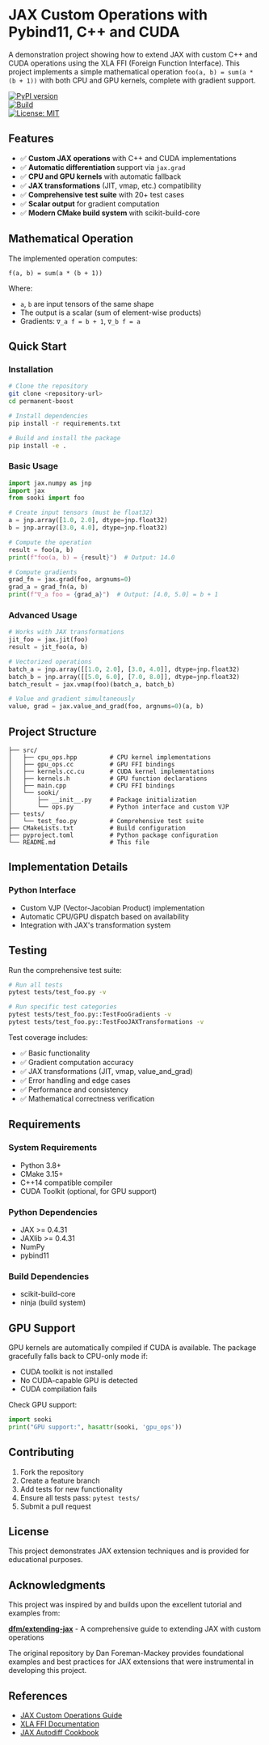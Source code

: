 # JAX Custom Operations with Pybind11, C++ and CUDA

A demonstration project showing how to extend JAX with custom C++ and CUDA operations using the XLA FFI (Foreign Function Interface). This project implements a simple mathematical operation `foo(a, b) = sum(a * (b + 1))` with both CPU and GPU kernels, complete with gradient support.

[![PyPI version](https://img.shields.io/pypi/v/permanentboost)](https://pypi.org/project/permanentboost/)  
[![Build](https://github.com/0xSooki/permanent-boost/actions/workflows/tests.yml/badge.svg)](https://github.com/0xSooki/permanent-boost/actions)  
[![License: MIT](https://img.shields.io/badge/license-MIT-blue.svg)](LICENSE)

## Features

- ✅ **Custom JAX operations** with C++ and CUDA implementations
- ✅ **Automatic differentiation** support via `jax.grad`
- ✅ **CPU and GPU kernels** with automatic fallback
- ✅ **JAX transformations** (JIT, vmap, etc.) compatibility
- ✅ **Comprehensive test suite** with 20+ test cases
- ✅ **Scalar output** for gradient computation
- ✅ **Modern CMake build system** with scikit-build-core

## Mathematical Operation

The implemented operation computes:

```
f(a, b) = sum(a * (b + 1))
```

Where:

- `a`, `b` are input tensors of the same shape
- The output is a scalar (sum of element-wise products)
- Gradients: `∇_a f = b + 1`, `∇_b f = a`

## Quick Start

### Installation

```bash
# Clone the repository
git clone <repository-url>
cd permanent-boost

# Install dependencies
pip install -r requirements.txt

# Build and install the package
pip install -e .
```

### Basic Usage

```python
import jax.numpy as jnp
import jax
from sooki import foo

# Create input tensors (must be float32)
a = jnp.array([1.0, 2.0], dtype=jnp.float32)
b = jnp.array([3.0, 4.0], dtype=jnp.float32)

# Compute the operation
result = foo(a, b)
print(f"foo(a, b) = {result}")  # Output: 14.0

# Compute gradients
grad_fn = jax.grad(foo, argnums=0)
grad_a = grad_fn(a, b)
print(f"∇_a foo = {grad_a}")  # Output: [4.0, 5.0] = b + 1
```

### Advanced Usage

```python
# Works with JAX transformations
jit_foo = jax.jit(foo)
result = jit_foo(a, b)

# Vectorized operations
batch_a = jnp.array([[1.0, 2.0], [3.0, 4.0]], dtype=jnp.float32)
batch_b = jnp.array([[5.0, 6.0], [7.0, 8.0]], dtype=jnp.float32)
batch_result = jax.vmap(foo)(batch_a, batch_b)

# Value and gradient simultaneously
value, grad = jax.value_and_grad(foo, argnums=0)(a, b)
```

## Project Structure

```
├── src/
│   ├── cpu_ops.hpp         # CPU kernel implementations
│   ├── gpu_ops.cc          # GPU FFI bindings
│   ├── kernels.cc.cu       # CUDA kernel implementations
│   ├── kernels.h           # GPU function declarations
│   ├── main.cpp            # CPU FFI bindings
│   └── sooki/
│       ├── __init__.py     # Package initialization
│       └── ops.py          # Python interface and custom VJP
├── tests/
│   └── test_foo.py         # Comprehensive test suite
├── CMakeLists.txt          # Build configuration
├── pyproject.toml          # Python package configuration
└── README.md               # This file
```

## Implementation Details

### Python Interface

- Custom VJP (Vector-Jacobian Product) implementation
- Automatic CPU/GPU dispatch based on availability
- Integration with JAX's transformation system

## Testing

Run the comprehensive test suite:

```bash
# Run all tests
pytest tests/test_foo.py -v

# Run specific test categories
pytest tests/test_foo.py::TestFooGradients -v
pytest tests/test_foo.py::TestFooJAXTransformations -v
```

Test coverage includes:

- ✅ Basic functionality
- ✅ Gradient computation accuracy
- ✅ JAX transformations (JIT, vmap, value_and_grad)
- ✅ Error handling and edge cases
- ✅ Performance and consistency
- ✅ Mathematical correctness verification

## Requirements

### System Requirements

- Python 3.8+
- CMake 3.15+
- C++14 compatible compiler
- CUDA Toolkit (optional, for GPU support)

### Python Dependencies

- JAX >= 0.4.31
- JAXlib >= 0.4.31
- NumPy
- pybind11

### Build Dependencies

- scikit-build-core
- ninja (build system)

## GPU Support

GPU kernels are automatically compiled if CUDA is available. The package gracefully falls back to CPU-only mode if:

- CUDA toolkit is not installed
- No CUDA-capable GPU is detected
- CUDA compilation fails

Check GPU support:

```python
import sooki
print("GPU support:", hasattr(sooki, 'gpu_ops'))
```

## Contributing

1. Fork the repository
2. Create a feature branch
3. Add tests for new functionality
4. Ensure all tests pass: `pytest tests/`
5. Submit a pull request

## License

This project demonstrates JAX extension techniques and is provided for educational purposes.

## Acknowledgments

This project was inspired by and builds upon the excellent tutorial and examples from:

**[dfm/extending-jax](https://github.com/dfm/extending-jax)** - A comprehensive guide to extending JAX with custom operations

The original repository by Dan Foreman-Mackey provides foundational examples and best practices for JAX extensions that were instrumental in developing this project.

## References

- [JAX Custom Operations Guide](https://jax.readthedocs.io/en/latest/Custom_Operation_for_GPUs.html)
- [XLA FFI Documentation](https://github.com/google/jax/tree/main/jaxlib/xla_extension)
- [JAX Autodiff Cookbook](https://jax.readthedocs.io/en/latest/notebooks/autodiff_cookbook.html)
